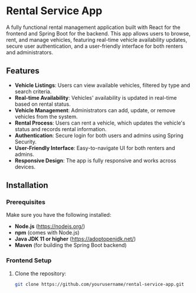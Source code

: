# Rental Service App

A fully functional rental management application built with React for the frontend and Spring Boot for the backend. This app allows users to browse, rent, and manage vehicles, featuring real-time vehicle availability updates, secure user authentication, and a user-friendly interface for both renters and administrators.

## Features

- **Vehicle Listings**: Users can view available vehicles, filtered by type and search criteria.
- **Real-time Availability**: Vehicles' availability is updated in real-time based on rental status.
- **Vehicle Management**: Administrators can add, update, or remove vehicles from the system.
- **Rental Process**: Users can rent a vehicle, which updates the vehicle's status and records rental information.
- **Authentication**: Secure login for both users and admins using Spring Security.
- **User-Friendly Interface**: Easy-to-navigate UI for both renters and admins.
- **Responsive Design**: The app is fully responsive and works across devices.

## Installation

### Prerequisites

Make sure you have the following installed:
- **Node.js** (https://nodejs.org/)
- **npm** (comes with Node.js)
- **Java JDK 11 or higher** (https://adoptopenjdk.net/)
- **Maven** (for building the Spring Boot backend)

### Frontend Setup

1. Clone the repository:
   ```bash
   git clone https://github.com/yourusername/rental-service-app.git
